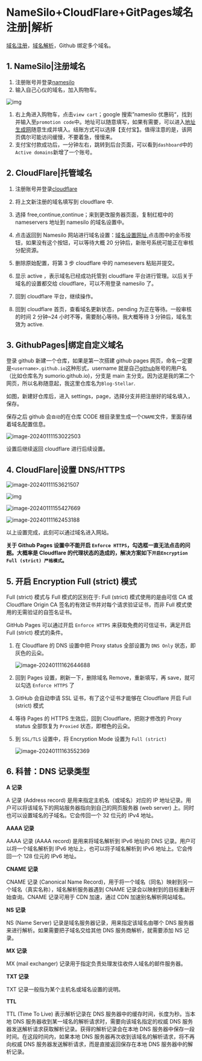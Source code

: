 # NameSilo+CloudFlare+GitPages域名注册|解析

[域名注册](https://www.namesilo.com/)，[域名解析](https://www.cloudflare.com/)，Github 绑定多个域名。

##  1. NameSilo|注册域名

1. 注册账号并登录[namesilo](https://www.namesilo.com/)
2. 输入自己心仪的域名，加入购物车。

![img](/images/20240110154145.png)

1. 右上角进入购物车，点击`view cart`；google 搜索”namesilo 优惠码“，找到并输入至`promotion code`中。地址可以随意填写，如果有需要，可以进入[地址生成网](https://www.dizhishengcheng.com/)随意生成并填入。结账方式可以选择【支付宝】。值得注意的是，该网页偶尔可能访问缓慢，不要着急，慢慢来。
1. 支付宝付款成功后，一分钟左右，跳转到后台页面，可以看到`dashboard`中的`Active domains`新增了一个账号。

##  2. CloudFlare|托管域名

1. 注册账号并登录[cloudflare](https://www.cloudflare.com)

2. 将上文新注册的域名填写到 cloudflare 中.![img](data:image/png;base64,iVBORw0KGgoAAAANSUhEUgAAAAEAAAABCAYAAAAfFcSJAAAABGdBTUEAALGPC/xhBQAAADhlWElmTU0AKgAAAAgAAYdpAAQAAAABAAAAGgAAAAAAAqACAAQAAAABAAAAAaADAAQAAAABAAAAAQAAAADa6r/EAAAAC0lEQVQIHWNgAAIAAAUAAY27m/MAAAAASUVORK5CYII=)

3. 选择 free,continue,continue；来到更改服务器页面，复制红框中的 nameservers 地址到 namesilo 的域名设置中。

4. 点击返回到 Namesilo 网站进行域名设置：[域名设置网址](https://www.namesilo.com/account_domains.php),点击图中的金币按钮，如果没有这个按钮，可以等待大概 20 分钟后，新账号系统可能正在审核分配资源。

5. 删除原始配置，将第 3 步 cloudflare 中的 namesevers 粘贴并提交。

1. 显示 active ，表示域名已经成功托管到 cloudflare 平台进行管理。以后关于域名的设置都交给 cloudflare，可以不用登录 namesilo 了。

2. 回到 cloudflare 平台，继续操作。
3. 回到 cloudflare 首页，查看域名更新状态，pending 为正在等待。一般审核的时间 2 分钟~24 小时不等，需要耐心等待。我大概等待 3 分钟后，域名生效为 active.



##  3. GithubPages|绑定自定义域名

登录 github 新建一个仓库，如果是第一次搭建 github pages 网页，命名一定要是`<username>.github.io`这种形式，username 就是自己[github](https://so.csdn.net/so/search?q=github&spm=1001.2101.3001.7020)账号的用户名（比如仓库名为 sumorio.github.io)，分支是 main 主分支。因为这是我的第二个网页，所以名称随意起，我这里仓库名为`Blog-Stellar`.

如图，新建好仓库后，进入 settings，page，选择分支并把注册好的域名填入，保存。

保存之后 github 会`自动`的在仓库 CODE 根目录里生成一个`CNAME`文件，里面存储着域名配置信息。

![image-20240111153022503](/images/20240111153023.png)

设置后继续返回 cloudflare 进行后续设置。

##  4. CloudFlare|设置 DNS/HTTPS

![image-20240111153621507](/images/20240111153621.png)

![img](/images/20240111115643.png)

![image-20240111155427669](/images/20240111155428.png)

![image-20240111162453188](/images/20240111162455.png)

以上设置完成，此刻可以通过域名进入网站。

**关于 Github Pages 设置中不能开启 `Enforce HTTPS`，勾选框一直无法点击的问题。大概率是 Cloudflare 的代理状态的造成的，解决方案如下`开启Encryption Full (strict) 严格模式`。**

##  5. 开启 Encryption Full (strict) 模式

Full (strict) 模式与 Full 模式的区别在于: Full (strict) 模式使用的是由可信 CA 或 Cloudflare Origin CA 签名的有效证书并对每个请求验证证书，而非 Full 模式使用的无需验证的自签名证书。

GitHub Pages 可以通过开启 `Enforce HTTPS` 来获取免费的可信证书，满足开启 Full (strict) 模式的条件。

1. 在 Cloudflare 的 DNS 设置中把 Proxy status 全部设置为 `DNS Only` 状态，即灰色的云朵。

   ![image-20240111162644688](/images/20240111162646.png)

2. 回到 Pages 设置，刷新一下，删除域名 Remove，重新填写，再 save，就可以勾选 `Enforce HTTPS` 了

2. GitHub 会自动申请 SSL 证书，有了这个证书才能够在 Cloudflare 开启 Full (strict) 模式

4. 等待 Pages 的 HTTPS 生效后，回到 Cloudflare，把刚才修改的 Proxy status 全部恢复为 `Proxied` 状态，即橙色的云朵。

5. 到 `SSL/TLS` 设置中，将 Encryption Mode 设置为 `Full (strict)`

   ![image-20240111163552369](/images/20240111163553.png)

##  6. 科普：DNS 记录类型

**A 记录**

A 记录 (Address record) 是用来指定主机名（或域名）对应的 IP 地址记录。用户可以将该域名下的网站服务器指向到自己的网页服务器 (web server) 上。同时也可以设置域名的子域名。它会传回一个 32 位元的 IPv4 地址。

**AAAA 记录**

AAAA 记录 (AAAA record) 是用来将域名解析到 IPv6 地址的 DNS 记录。用户可以将一个域名解析到 IPv6 地址上，也可以将子域名解析到 IPv6 地址上。它会传回一个 128 位元的 IPv6 地址。

**CNAME 记录**

CNAME 记录 (Canonical Name Record)，用于将一个域名（同名）映射到另一个域名（真实名称），域名解析服务器遇到 CNAME 记录会以映射到的目标重新开始查询。CNAME 记录可用于 CDN 加速，通过 CDN 加速别名解析网站域名。

**NS 记录**

NS (Name Server) 记录是域名服务器记录，用来指定该域名由哪个 DNS 服务器来进行解析。如果需要把子域名交给其他 DNS 服务商解析，就需要添加 NS 记录。

**MX 记录**

MX (mail exchanger) 记录用于指定负责处理发往收件人域名的邮件服务器。

**TXT 记录**

TXT 记录一般指为某个主机名或域名设置的说明。

**TTL**

TTL (Time To Live) 表示解析记录在 DNS 服务器中的缓存时间，长度为秒。当本地 DNS 服务器收到某一域名的解析请求时，需要向该域名指定的权威 DNS 服务器发送解析请求获取解析记录。获得的解析记录会在本地 DNS 服务器中保存一段时间。在这段时间内，如果本地 DNS 服务器再次收到该域名的解析请求，将不再向权威 DNS 服务器发送解析请求，而是直接返回保存在本地 DNS 服务器中的解析记录。
